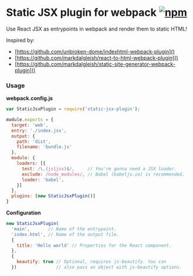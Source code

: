 # Static JSX plugin for webpack [![npm](https://img.shields.io/npm/v/static-jsx-plugin.svg?style=flat-square)](https://www.npmjs.com/package/static-jsx-plugin)

Use React JSX as entrypoints in webpack and render them to static HTML!

Inspired by:

* [https://github.com/unbroken-dome/indexhtml-webpack-plugin]()
* [https://github.com/markdalgleish/react-to-html-webpack-plugin]()
* [https://github.com/markdalgleish/static-site-generator-webpack-plugin]()

### Usage

**webpack.config.js**

```javascript
var StaticJsxPlugin = require('static-jsx-plugin');

module.exports = {
  target: 'web',
  entry: './index.jsx',
  output: {
    path: 'dist',
    filename: 'bundle.js'
  },
  module: {
    loaders: [{
      test: /\.(js|jsx)$/,     // You're gonna need a JSX loader.
      exclude: /node_modules/, // Babel (babeljs.io) is recommended.
      loader: 'babel',
    }]
  },
  plugins: [new StaticJsxPlugin()]
}
```

**Configuration**

```javascript
new StaticJsxPlugin(
  'main',       // Name of the entrypoint.
  'index.html', // Name of the output file.
  {
    title: 'Hello world' // Properties for the React component.
  },
  {
    beautify: true // Optional, requires js-beautify. You can
  })               // also pass an object with js-beautify options.
```
